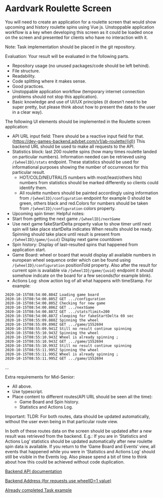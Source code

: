 # Aardvark Roulette Screen 

You will need to create an application for a roulette screen that would show upcoming and history roulette spins using Vue js. Unstoppable application workflow is a key when developing this screen as it could be loaded once on the screen and presented for clients who have no interaction with it.

Note: Task implementation should be placed in the git repository.

Evaluation: Your result will be evaluated in the following parts.
* Repository usage (no unused packages/code should be left behind).
* File structure.
* Readability.
* Code splitting where it makes sense.
* Good practices.
* Unstoppable application workflow (temporary internet connection problems should not stop this application).
* Basic knowledge and use of UI/UX principles (it doesn’t need to be super pretty, but please think about how to present the data to the user in a clear way).


The following UI elements should be implemented in the Roulette screen application:
* API URL input field: There should be a reactive input field for that. (https://dev-games-backend.advbet.com/v1/ab-roulette/{id})
This backend URL should be used to make all requests to the API.
* Statistics block: last 200 roulette spins (how many times roulette landed on particular numbers). Information needed can be retrieved using `/{wheelID}/stats` endpoint. These statistics should be used for informational purposes showing the number of occurrences for this particular result.
  - HOT/COLD/NEUTRAL(5 numbers with most/least/others hits) numbers from statistics should be marked differently so clients could identify them.
  - All roulette numbers should be painted accordingly using information from `/{wheelID}/configuration` endpoint for example 0 should be green, others black and red.Colors for numbers should be taken from `/{wheelID}/configuration` colors property.
* Upcoming spin timer:
Helpful notes:
* Start from getting the next game `/{wheelID}/nextGame`
* Use next game fakeStartDelta property value to show timer until next spin will take place
startDelta indicates When results should be ready.
Spinning should take place until result is present from `/{wheelID}/game/{uuid}`
Display next game countdown
* Spin history:
Display of last-resulted spins that happened from application start.
* Game Board: wheel or board that would display all available numbers in european wheel sequence order which can be found using `/{wheelID}/configuration` positionToId property. Also after the result for current spin is available via `/{wheelID}/game/{uuid}` endpoint it should somehow indicate on the board for a few seconds(for example blink).
* Actions Log: show action log of all what happens with timeStamp. For example:
```
2020-10-15T08:54:00.804Z Loading game board
2020-10-15T08:54:00.805Z GET .../configuration
2020-10-15T08:54:00.805Z Checking for new game
2020-10-15T08:54:00.806Z GET .../nextGame
2020-10-15T08:54:00.887Z GET .../stats?limit=200
2020-10-15T08:54:00.887Z sleeping for fakeStartDelta 69 sec
2020-10-15T08:55:09.888Z Spinning the wheel
2020-10-15T08:55:09.890Z GET .../game/1552694
2020-10-15T08:55:09.941Z Still no result continue spinning
2020-10-15T08:55:10.943Z Spinning the wheel
2020-10-15T08:55:10.943Z Wheel is already spinning ;
2020-10-15T08:55:10.943Z GET .../game/1552694
2020-10-15T08:55:10.993Z Still no result continue spinning
2020-10-15T08:55:11.995Z Spinning the wheel
2020-10-15T08:55:11.995Z Wheel is already spinning ;
2020-10-15T08:55:11.995Z GET .../game/1552694
```
...

Extra requirements for Mid-Senior:
* All above.
* Use typescript.
* Place content to different routes(API URL should be seen all the time):
  - Game Board and Spin history.
  - Statistics and Actions Log.

Important:
TLDR: For both routes, data should be updated automatically, without the user even being in that particular route view.

In both of these routes data on the screen should be updated after a new result was retrieved from the backend. E.g.: If you are in ‘Statistics and Actions Log’ statistics should be updated automatically after new roulette spin data is available. If you return to the ‘Game Board and Events’ view, all events that happened while you were in  ‘Statistics and Actions Log’ should still be visible in the Events log. Also please spend a bit of time to think about how this could be achieved without code duplication.

[Backend API documentation](http://petstore.swagger.io/?url=https://dev-games-backend.advbet.com/v1/ab-roulette/static/swagger.yaml)

[Backend Address (for requests use wheelID=1 value)](https://dev-games-backend.advbet.com/v1/ab-roulette/)

[Already completed Task example](https://origin.advbet.com/static.advbet.com/frontend-task/)
